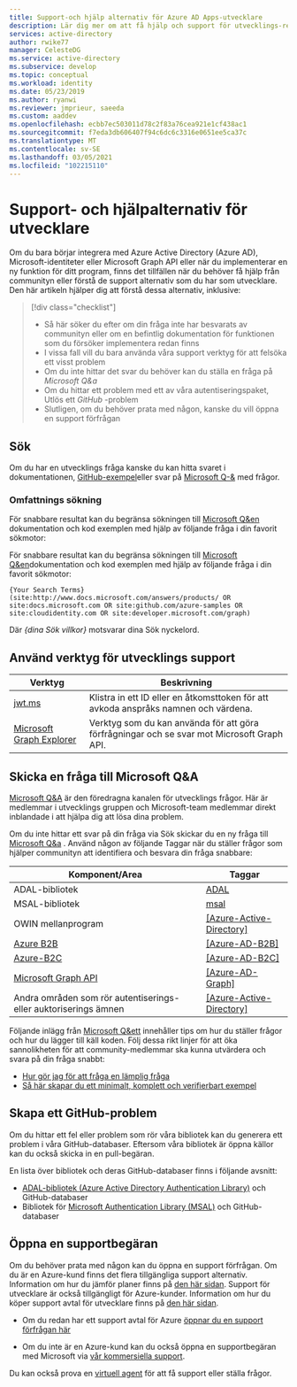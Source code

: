 ```yaml
---
title: Support-och hjälp alternativ för Azure AD Apps-utvecklare
description: Lär dig mer om att få hjälp och support för utvecklings-relaterade frågor och problem när du skapar program som integreras med Microsoft-identiteter (Azure Active Directory och Microsoft-konto)
services: active-directory
author: rwike77
manager: CelesteDG
ms.service: active-directory
ms.subservice: develop
ms.topic: conceptual
ms.workload: identity
ms.date: 05/23/2019
ms.author: ryanwi
ms.reviewer: jmprieur, saeeda
ms.custom: aaddev
ms.openlocfilehash: ecbb7ec503011d78c2f83a76cea921e1cf438ac1
ms.sourcegitcommit: f7eda3db606407f94c6dc6c3316e0651ee5ca37c
ms.translationtype: MT
ms.contentlocale: sv-SE
ms.lasthandoff: 03/05/2021
ms.locfileid: "102215110"
---
```

# <a name="support-and-help-options-for-developers"></a>Support- och hjälpalternativ för utvecklare

Om du bara börjar integrera med Azure Active Directory (Azure AD), Microsoft-identiteter eller Microsoft Graph API eller när du implementerar en ny funktion för ditt program, finns det tillfällen när du behöver få hjälp från communityn eller förstå de support alternativ som du har som utvecklare. Den här artikeln hjälper dig att förstå dessa alternativ, inklusive:

> [!div class="checklist"]
> * Så här söker du efter om din fråga inte har besvarats av communityn eller om en befintlig dokumentation för funktionen som du försöker implementera redan finns
> * I vissa fall vill du bara använda våra support verktyg för att felsöka ett visst problem
> * Om du inte hittar det svar du behöver kan du ställa en fråga på *Microsoft Q&a*
> * Om du hittar ett problem med ett av våra autentiseringspaket, Utlös ett *GitHub* -problem
> * Slutligen, om du behöver prata med någon, kanske du vill öppna en support förfrågan

## <a name="search"></a>Sök

Om du har en utvecklings fråga kanske du kan hitta svaret i dokumentationen, [GitHub-exempel](https://github.com/azure-samples)eller svar på [Microsoft Q-&](/answers/products/) med frågor.

### <a name="scoped-search"></a>Omfattnings sökning


För snabbare resultat kan du begränsa sökningen till [Microsoft Q&en](https://docs.microsoft.com/answers/products/) dokumentation och kod exemplen med hjälp av följande fråga i din favorit sökmotor:

För snabbare resultat kan du begränsa sökningen till [Microsoft Q&en](/answers/products/)dokumentation och kod exemplen med hjälp av följande fråga i din favorit sökmotor:


```
{Your Search Terms} (site:http://www.docs.microsoft.com/answers/products/ OR site:docs.microsoft.com OR site:github.com/azure-samples OR site:cloudidentity.com OR site:developer.microsoft.com/graph)
```

Där *{dina Sök villkor}* motsvarar dina Sök nyckelord.

## <a name="use-the-development-support-tools"></a>Använd verktyg för utvecklings support

| Verktyg  | Beskrivning  |
|---------|---------|
| [jwt.ms](https://jwt.ms) | Klistra in ett ID eller en åtkomsttoken för att avkoda anspråks namnen och värdena. |
| [Microsoft Graph Explorer](https://developer.microsoft.com/graph/graph-explorer)| Verktyg som du kan använda för att göra förfrågningar och se svar mot Microsoft Graph API. |

## <a name="post-a-question-to-microsoft-qa"></a>Skicka en fråga till Microsoft Q&A

[Microsoft Q&A](/answers/products/) är den föredragna kanalen för utvecklings frågor. Här är medlemmar i utvecklings gruppen och Microsoft-team medlemmar direkt inblandade i att hjälpa dig att lösa dina problem.

Om du inte hittar ett svar på din fråga via Sök skickar du en ny fråga till [Microsoft Q&a](/answers/products/) . Använd någon av följande Taggar när du ställer frågor som hjälper communityn att identifiera och besvara din fråga snabbare:

|Komponent/Area  | Taggar |
|---------|---------|
| ADAL-bibliotek | [ADAL](/answers/topics/azure-ad-adal-deprecation.html) |
| MSAL-bibliotek     | [msal](/answers/topics/azure-ad-msal.html) |
| OWIN mellanprogram  | [[Azure-Active-Directory]](/answers/topics/azure-active-directory.html) |
| [Azure B2B](../external-identities/what-is-b2b.md)  | [[Azure-AD-B2B]](/answers/topics/azure-ad-b2b.html) |
| [Azure-B2C](https://azure.microsoft.com/services/active-directory-b2c/)  | [[Azure-AD-B2C]](/answers/topics/azure-ad-b2c.html) |
| [Microsoft Graph API](https://developer.microsoft.com/graph/) | [[Azure-AD-Graph]](/answers/topics/azure-ad-graph.html) |
| Andra områden som rör autentiserings-eller auktoriserings ämnen | [[Azure-Active-Directory]](/answers/topics/azure-active-directory.html) |

Följande inlägg från [Microsoft Q&ett](/answers/products/) innehåller tips om hur du ställer frågor och hur du lägger till käll koden. Följ dessa rikt linjer för att öka sannolikheten för att community-medlemmar ska kunna utvärdera och svara på din fråga snabbt:

* [Hur gör jag för att fråga en lämplig fråga](/answers/articles/24951/how-to-write-a-quality-question.html)
* [Så här skapar du ett minimalt, komplett och verifierbart exempel](/answers/articles/24907/how-to-write-a-quality-answer.html)

## <a name="create-a-github-issue"></a>Skapa ett GitHub-problem

Om du hittar ett fel eller problem som rör våra bibliotek kan du generera ett problem i våra GitHub-databaser. Eftersom våra bibliotek är öppna källor kan du också skicka in en pull-begäran.

En lista över bibliotek och deras GitHub-databaser finns i följande avsnitt:

* [ADAL-bibliotek (Azure Active Directory Authentication Library)](../azuread-dev/active-directory-authentication-libraries.md) och GitHub-databaser
* Bibliotek för [Microsoft Authentication Library (MSAL)](reference-v2-libraries.md) och GitHub-databaser

## <a name="open-a-support-request"></a>Öppna en supportbegäran

Om du behöver prata med någon kan du öppna en support förfrågan. Om du är en Azure-kund finns det flera tillgängliga support alternativ. Information om hur du jämför planer finns på [den här sidan](https://azure.microsoft.com/support/plans/). Support för utvecklare är också tillgängligt för Azure-kunder. Information om hur du köper support avtal för utvecklare finns på [den här sidan](https://azure.microsoft.com/support/plans/developer/).

* Om du redan har ett support avtal för Azure [öppnar du en support förfrågan här](https://portal.azure.com/#blade/Microsoft_Azure_Support/HelpAndSupportBlade/newsupportrequest)

* Om du inte är en Azure-kund kan du också öppna en supportbegäran med Microsoft via [vår kommersiella support](https://support.serviceshub.microsoft.com/supportforbusiness).

Du kan också prova en [virtuell agent](https://support.microsoft.com/contactus/?ws=support) för att få support eller ställa frågor.